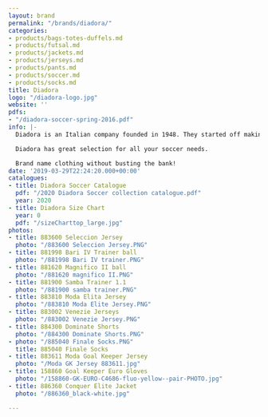 ```yaml
---
layout: brand
permalink: "/brands/diadora/"
categories:
- products/bags-totes-duffels.md
- products/futsal.md
- products/jackets.md
- products/jerseys.md
- products/pants.md
- products/soccer.md
- products/socks.md
title: Diadora
logo: "/diadora-logo.jpg"
website: ''
pdfs:
- "/diadora-soccer-spring-2016.pdf"
info: |-
  Diadora is an Italian company founded in 1948. They started off making mountain boots and have made a big name in the soccer industry.

  Diadora has great selection for all your soccer needs.

  Brand name clothing without busting the bank!
date: '2019-03-29T22:24:20.000+00:00'
catalogues:
- title: Diadora Soccer Catalogue
  pdf: "/2020 Diadora Soccer collection catalogue.pdf"
  year: 2020
- title: Diadora Size Chart
  year: 0
  pdf: "/sizeCharttop_large.jpg"
photos:
- title: 883600 Seleccion Jersey
  photo: "/883600 Seleccion Jersey.PNG"
- title: 881998 Bari IV Trainer ball
  photo: "/881998 Bari IV trainer.PNG"
- title: 881620 Magnifico II ball
  photo: "/881620 magnifico II.PNG"
- title: 881900 Samba Trainer 1.1
  photo: "/881900 samba trainer.PNG"
- title: 883810 Moda Elita Jersey
  photo: "/883810 Moda Elite Jersey.PNG"
- title: 883002 Venezie Jerseys
  photo: "/883002 Venezie Jersey.PNG"
- title: 884300 Dominate Shorts
  photo: "/884300 Dominate Shorts.PNG"
- photo: "/885040 Finale Socks.PNG"
  title: 885040 Finale Socks
- title: 883611 Moda Goal Keeper Jersey
  photo: "/Moda GK Jersey 883611.jpg"
- title: 158860 Goal Keeper Euro Gloves
  photo: "/158860-GK-EURO-C4686-fluo-yellow--pair-PHOTO.jpg"
- title: 886360 Conquer Elite Jacket
  photo: "/886360_black-white.jpg"

---
```

